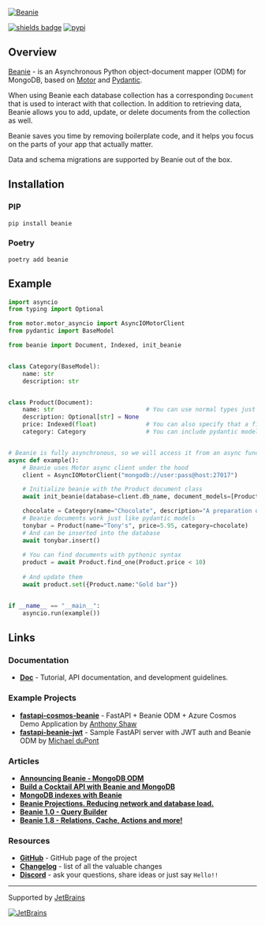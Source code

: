 [![Beanie](https://raw.githubusercontent.com/roman-right/beanie/main/assets/logo/white_bg.svg)](https://github.com/roman-right/beanie)

[![shields badge](https://shields.io/badge/-docs-blue)](https://roman-right.github.io/beanie/)
[![pypi](https://img.shields.io/pypi/v/beanie.svg)](https://pypi.python.org/pypi/beanie)

## Overview

[Beanie](https://github.com/roman-right/beanie) - is an Asynchronous Python
object-document mapper (ODM) for MongoDB, based
on [Motor](https://motor.readthedocs.io/en/stable/)
and [Pydantic](https://pydantic-docs.helpmanual.io/).

When using Beanie each database collection has a corresponding `Document` that
is used to interact with that collection. In addition to retrieving data,
Beanie allows you to add, update, or delete documents from the collection as
well.

Beanie saves you time by removing boilerplate code, and it helps you focus on
the parts of your app that actually matter.

Data and schema migrations are supported by Beanie out of the box.

## Installation

### PIP

```shell
pip install beanie
```

### Poetry

```shell
poetry add beanie
```
## Example

```python
import asyncio
from typing import Optional

from motor.motor_asyncio import AsyncIOMotorClient
from pydantic import BaseModel

from beanie import Document, Indexed, init_beanie


class Category(BaseModel):
    name: str
    description: str


class Product(Document):
    name: str                          # You can use normal types just like in pydantic
    description: Optional[str] = None
    price: Indexed(float)              # You can also specify that a field should correspond to an index
    category: Category                 # You can include pydantic models as well


# Beanie is fully asynchronous, so we will access it from an async function
async def example():
    # Beanie uses Motor async client under the hood 
    client = AsyncIOMotorClient("mongodb://user:pass@host:27017")

    # Initialize beanie with the Product document class
    await init_beanie(database=client.db_name, document_models=[Product])

    chocolate = Category(name="Chocolate", description="A preparation of roasted and ground cacao seeds.")
    # Beanie documents work just like pydantic models
    tonybar = Product(name="Tony's", price=5.95, category=chocolate)
    # And can be inserted into the database
    await tonybar.insert() 
    
    # You can find documents with pythonic syntax
    product = await Product.find_one(Product.price < 10)
    
    # And update them
    await product.set({Product.name:"Gold bar"})


if __name__ == "__main__":
    asyncio.run(example())
```

## Links

### Documentation

- **[Doc](https://roman-right.github.io/beanie/)** - Tutorial, API documentation, and development guidelines.

### Example Projects

- **[fastapi-cosmos-beanie](https://github.com/tonybaloney/ants-azure-demos/tree/master/fastapi-cosmos-beanie)** - FastAPI + Beanie ODM + Azure Cosmos Demo Application by [Anthony Shaw](https://github.com/tonybaloney)
- **[fastapi-beanie-jwt](https://github.com/flyinactor91/fastapi-beanie-jwt)** - 
  Sample FastAPI server with JWT auth and Beanie ODM by [Michael duPont](https://github.com/flyinactor91)

### Articles

- **[Announcing Beanie - MongoDB ODM](https://dev.to/romanright/announcing-beanie-mongodb-odm-56e)**
- **[Build a Cocktail API with Beanie and MongoDB](https://developer.mongodb.com/article/beanie-odm-fastapi-cocktails/)**
- **[MongoDB indexes with Beanie](https://dev.to/romanright/mongodb-indexes-with-beanie-43e8)**
- **[Beanie Projections. Reducing network and database load.](https://dev.to/romanright/beanie-projections-reducing-network-and-database-load-3bih)**
- **[Beanie 1.0 - Query Builder](https://dev.to/romanright/announcing-beanie-1-0-mongodb-odm-with-query-builder-4mbl)**
- **[Beanie 1.8 - Relations, Cache, Actions and more!](https://dev.to/romanright/announcing-beanie-odm-18-relations-cache-actions-and-more-24ef)**

### Resources

- **[GitHub](https://github.com/roman-right/beanie)** - GitHub page of the
  project
- **[Changelog](https://roman-right.github.io/beanie/changelog)** - list of all
  the valuable changes
- **[Discord](https://discord.gg/ZTTnM7rMaz)** - ask your questions, share
  ideas or just say `Hello!!`

----
Supported by [JetBrains](https://jb.gg/OpenSource)

[![JetBrains](https://raw.githubusercontent.com/roman-right/beanie/main/assets/logo/jetbrains.svg)](https://jb.gg/OpenSource)
